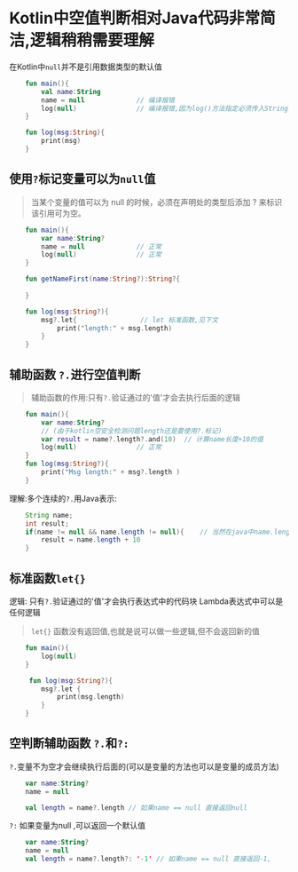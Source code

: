 # Kotlin中空值判断相对Java代码非常简洁,逻辑稍稍需要理解

在Kotlin中`null`并不是引用数据类型的默认值

```kotlin
    fun main(){
        val name:String
        name = null             // 编译报错
        log(null)               // 编译报错,因为log()方法指定必须传入String类型数据
    }

    fun log(msg:String){
        print(msg)
    }
```

## 使用`?`标记变量可以为`null`值

> 当某个变量的值可以为 null 的时候，必须在声明处的类型后添加 ? 来标识该引用可为空。

```kotlin
    fun main(){
        var name:String?
        name = null             // 正常
        log(null)               // 正常
    }

    fun getNameFirst(name:String?):String?{
        
    }

    fun log(msg:String?){
        msg?.let{                // let 标准函数,见下文
            print("length:" + msg.length)
        }
    }
```

## 辅助函数 `?.`进行空值判断

> 辅助函数的作用:只有`?.`验证通过的'值'才会去执行后面的逻辑

```kotlin
    fun main(){
        var name:String?
        // (由于kotlin空安全检测问题length还是要使用?.标记)
        var result = name?.length?.and(10)  // 计算name长度+10的值 
        log(null)               // 正常
    }
    fun log(msg:String?){
        print("Msg length:" + msg?.length )
    }
```

理解:多个连续的`?.`用Java表示:

```java
    String name;
    int result;
    if(name != null && name.length != null){    // 当然在java中name.length是不用判断的
        result = name.length + 10
    }
```

## 标准函数`let{}`

逻辑: 只有`?.`验证通过的'值'才会执行表达式中的代码块
Lambda表达式中可以是任何逻辑

> `let{}` 函数没有返回值,也就是说可以做一些逻辑,但不会返回新的值

```kotlin
    fun main(){
        log(null)
    }

     fun log(msg:String?){
        msg?.let { 
            print(msg.length)
        }
    }
```

## 空判断辅助函数 `?.`和`?:`

`?.`变量不为空才会继续执行后面的(可以是变量的方法也可以是变量的成员方法)

```kotlin
    var name:String?
    name = null

    val length = name?.length // 如果name == null 直接返回null

```

`?:` 如果变量为null ,可以返回一个默认值

```kotlin
    var name:String?
    name = null
    val length = name?.length?: '-1' // 如果name == null 直接返回-1,
```
